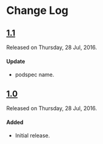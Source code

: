 # Change Log

## [1.1](https://github.com/shashankpali/EZYGradientView-ObjC/releases/tag/1.1)
Released on Thursday, 28 Jul, 2016.

#### Update
* podspec name.


## [1.0](https://github.com/shashankpali/EZYGradientView-ObjC/releases/tag/1.0)
Released on Thursday, 28 Jul, 2016.

#### Added
* Initial release.
